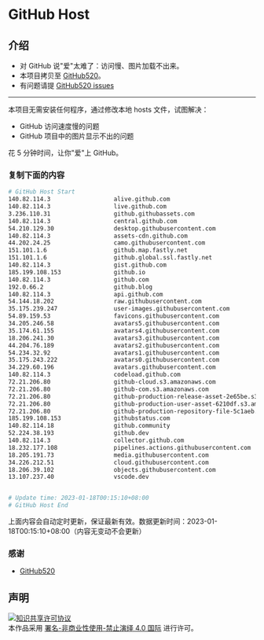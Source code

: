 # GitHub Host
## 介绍
- 对 GitHub 说"爱"太难了：访问慢、图片加载不出来。
- 本项目拷贝至 [GitHub520](https://github.com/521xueweihan/GitHub520)。
- 有问题请提 [GitHub520 issues](https://github.com/521xueweihan/GitHub520/issues/new)

---

本项目无需安装任何程序，通过修改本地 hosts 文件，试图解决：
- GitHub 访问速度慢的问题
- GitHub 项目中的图片显示不出的问题

花 5 分钟时间，让你"爱"上 GitHub。

### 复制下面的内容
```bash
# GitHub Host Start
140.82.114.3                  alive.github.com
140.82.114.3                  live.github.com
3.236.110.31                  github.githubassets.com
140.82.114.3                  central.github.com
54.210.129.30                 desktop.githubusercontent.com
140.82.114.3                  assets-cdn.github.com
44.202.24.25                  camo.githubusercontent.com
151.101.1.6                   github.map.fastly.net
151.101.1.6                   github.global.ssl.fastly.net
140.82.114.3                  gist.github.com
185.199.108.153               github.io
140.82.114.3                  github.com
192.0.66.2                    github.blog
140.82.114.3                  api.github.com
54.144.18.202                 raw.githubusercontent.com
35.175.239.247                user-images.githubusercontent.com
54.89.159.53                  favicons.githubusercontent.com
34.205.246.58                 avatars5.githubusercontent.com
35.174.61.155                 avatars4.githubusercontent.com
18.206.241.30                 avatars3.githubusercontent.com
44.204.76.189                 avatars2.githubusercontent.com
54.234.32.92                  avatars1.githubusercontent.com
35.175.243.222                avatars0.githubusercontent.com
34.229.60.196                 avatars.githubusercontent.com
140.82.114.3                  codeload.github.com
72.21.206.80                  github-cloud.s3.amazonaws.com
72.21.206.80                  github-com.s3.amazonaws.com
72.21.206.80                  github-production-release-asset-2e65be.s3.amazonaws.com
72.21.206.80                  github-production-user-asset-6210df.s3.amazonaws.com
72.21.206.80                  github-production-repository-file-5c1aeb.s3.amazonaws.com
185.199.108.153               githubstatus.com
140.82.114.18                 github.community
52.224.38.193                 github.dev
140.82.114.3                  collector.github.com
18.232.177.108                pipelines.actions.githubusercontent.com
18.205.191.73                 media.githubusercontent.com
34.226.212.51                 cloud.githubusercontent.com
18.206.39.102                 objects.githubusercontent.com
13.107.237.40                 vscode.dev


# Update time: 2023-01-18T00:15:10+08:00
# GitHub Host End

```
上面内容会自动定时更新，保证最新有效。数据更新时间：2023-01-18T00:15:10+08:00（内容无变动不会更新）

### 感谢

- [GitHub520](https://github.com/521xueweihan/GitHub520)

## 声明
<a rel="license" href="https://creativecommons.org/licenses/by-nc-nd/4.0/deed.zh"><img alt="知识共享许可协议" style="border-width: 0" src="https://licensebuttons.net/l/by-nc-nd/4.0/88x31.png"></a><br>本作品采用 <a rel="license" href="https://creativecommons.org/licenses/by-nc-nd/4.0/deed.zh">署名-非商业性使用-禁止演绎 4.0 国际</a> 进行许可。